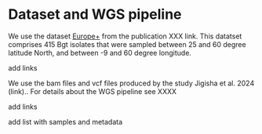 # Dataset and WGS pipeline
We use the dataset <ins>Europe+</ins> from the publication XXX link. This datatset comprises 415 Bgt isolates that were sampled between 25 and 60 degree latitude North, and between -9 and 60 degree longitude. 

add links

We use the bam files and vcf files produced by the study Jigisha et al. 2024 (link).. For details about the WGS pipeline see XXXX

add links

add list with samples and metadata
